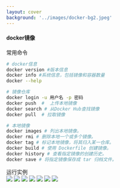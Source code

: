 ```yaml
---
layout: cover
background: '../images/docker-bg2.jpeg'
---
```


#### docker镜像

<div class="flex justify-start gap-10">

<div >
  <div class="font-bold">常用命令</div>
  <div>

  ```sh
  # docker信息
  docker version #版本信息
  docker info #系统信息，包括镜像和容器数量
  docker --help
  ```

  </div>

  <div>

  ```sh
  # 镜像仓库
  docker login -u 用户名 -p 密码
  docker push  #  上传本地镜像
  docker search # 从Docker Hub查找镜像
  docker pull  # 拉取镜像
  ```
  <!-- [docker hub](https://hub.docker.com/) -->

  </div>

  <div>

  ```sh
  # 本地镜像
  docker images # 列出本地镜像。
  docker rmi # 删除本地一个或多个镜像。
  docker tag # 标记本地镜像，将其归入某一仓库。
  docker build # 使用 Dockerfile 创建镜像。
  docker history # 查看指定镜像的创建历史。
  docker save # 将指定镜像保存成 tar 归档文件。
  ```

  </div>

</div>

<div class="">

  <div class="font-bold mb-2">运行实例</div>
  <carousel arrow draggable class="w-100 h-90">
    <Image class="w-100 rounded" src="../images/docker命令实战/info.png" />
    <Image class="w-100 rounded" src="../images/docker命令实战/login.png" />
    <Image class="w-100 rounded" src="../images/docker命令实战/search.png" />
    <Image class="w-100 rounded" src="../images/docker命令实战/pull.png" />
    <Image class="w-100 rounded" src="../images/docker命令实战/images.png" />
    <Image class="w-100 rounded" src="../images/docker命令实战/rmi.png" />
    <Image class="w-100 rounded" src="../images/docker命令实战/history.png" />
  </carousel>

</div>

</div>

